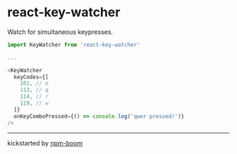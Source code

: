# react-key-watcher

Watch for simultaneous keypresses.

```js
import KeyWatcher from 'react-key-watcher'

...

<KeyWatcher
  keyCodes={[
    101, // e
    113, // q
    114, // r
    119, // w
  ]}
  onKeyComboPressed={() => console.log('qwer pressed!')}
/>
```

---
kickstarted by [npm-boom][npm-boom]

[npm-boom]: https://github.com/reergymerej/npm-boom
